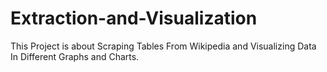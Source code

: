 # Extraction-and-Visualization
This Project is about Scraping Tables From Wikipedia and Visualizing Data In Different Graphs and Charts.
